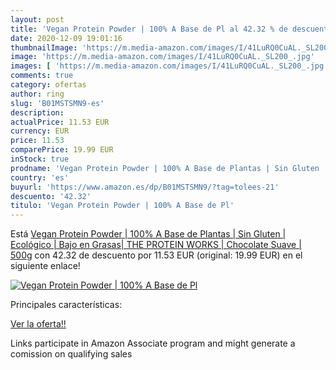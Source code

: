 ```yaml
---
layout: post
title: 'Vegan Protein Powder | 100% A Base de Pl al 42.32 % de descuento'
date: 2020-12-09 19:01:16
thumbnailImage: 'https://m.media-amazon.com/images/I/41LuRQ0CuAL._SL200_.jpg'
image: 'https://m.media-amazon.com/images/I/41LuRQ0CuAL._SL200_.jpg'
images: [ 'https://m.media-amazon.com/images/I/41LuRQ0CuAL._SL200_.jpg' ]
comments: true
category: ofertas
author: ring
slug: 'B01MSTSMN9-es'
description:
actualPrice: 11.53 EUR
currency: EUR
price: 11.53
comparePrice: 19.99 EUR
inStock: true
prodname: 'Vegan Protein Powder | 100% A Base de Plantas | Sin Gluten | Ecológico | Bajo en Grasas| THE PROTEIN WORKS | Chocolate Suave | 500g'
country: 'es'
buyurl: 'https://www.amazon.es/dp/B01MSTSMN9/?tag=tolees-21'
descuento: '42.32'
titulo: 'Vegan Protein Powder | 100% A Base de Pl'
---
```


Está [Vegan Protein Powder | 100% A Base de Plantas | Sin Gluten | Ecológico | Bajo en Grasas| THE PROTEIN WORKS | Chocolate Suave | 500g](https://www.amazon.es/dp/B01MSTSMN9/?tag=tolees-21) con 42.32 de descuento por 11.53 EUR (original: 19.99 EUR) en el siguiente enlace!

[![Vegan Protein Powder | 100% A Base de Pl](https://m.media-amazon.com/images/I/41LuRQ0CuAL._SL200_.jpg)](https://www.amazon.es/dp/B01MSTSMN9/?tag=tolees-21)

Principales características:


[Ver la oferta!!](https://www.amazon.es/dp/B01MSTSMN9/?tag=tolees-21)

Links participate in Amazon Associate program and might generate a comission on qualifying sales


